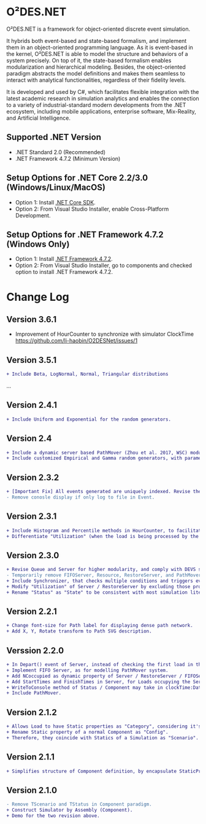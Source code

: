 # O²DES.NET
O²DES.NET is a framework for object-oriented discrete event simulation.

It hybrids both event-based and state-based formalism, and implement them in an object-oriented programming language. As it is event-based in the kernel, O²DES.NET is able to model the structure and behaviors of a system precisely. On top of it, the state-based formalism enables modularization and hierarchical modeling. Besides, the object-oriented paradigm abstracts the model definitions and makes them seamless to interact with analytical functionalities, regardless of their fidelity levels.

It is developed and used by C#, which facilitates flexible integration with the latest academic research in simulation analytics and enables the connection to a variety of industrial-standard modern developments from the .NET ecosystem, including mobile applications, enterprise software, Mix-Reality, and Artificial Intelligence.

## Supported .NET Version
- .NET Standard 2.0 (Recommended)
- .NET Framework 4.7.2 (Minimum Version)

## Setup Options for .NET Core 2.2/3.0 (Windows/Linux/MacOS)
- Option 1: Install [.NET Core SDK](https://dotnet.microsoft.com/download).
- Option 2: From Visual Studio Installer, enable Cross-Platform Development.

## Setup Options for .NET Framework 4.7.2 (Windows Only)
- Option 1: Install [.NET Framework 4.7.2](https://dotnet.microsoft.com/download).
- Option 2: From Visual Studio Installer, go to components and checked option to install .NET Framework 4.7.2.

# Change Log

## Version 3.6.1
- Improvement of HourCounter to synchronize with simulator ClockTime
https://github.com/li-haobin/O2DESNet/issues/1

## Version 3.5.1
```diff
+ Include Beta, LogNormal, Normal, Triangular distributions
```

...

## Version 2.4.1
```diff
+ Include Uniform and Exponential for the random generators.
```

## Version 2.4
```diff
+ Include a dynamic server based PathMover (Zhou et al. 2017, WSC) module for simulating traffic network.
+ Include customized Empirical and Gamma random generators, with parameters fitting simulation studies.
```
## Version 2.3.2
```diff
+ [Important Fix] All events generated are uniquely indexed. Revise the sorting mechanism the FEL (future event list) such that same time events are ordered based on the sequence they are generated. This prevents untraceable distortion of simulation results, i.e., it guarantees that the single random seed always leads to the same sample path.
- Remove conosle display if only log to file in Event. 
```
## Version 2.3.1
```diff
+ Include Histogram and Percentile methods in HourCounter, to facilitate the statistics on the distribution of the observed count.
+ Differentiate "Utilization" (when the load is being processed by the server) and "Occupation" (when the load is occupying server's capacity, i.e., both being served and stucked) for the server statistics.
```

## Version 2.3.0
```diff
+ Revise Queue and Server for higher modularity, and comply with DEVS standards.
- Temporarily remove FIFOServer, Resource, RestoreServer, and PathMover, due to unstable performance.
+ Include Synchronizer, that checks multiple conditions and triggers events when all conditions are satisfied or unsatisfied.
+ Modify "Utilization" of Server / RestoreServer by excluding those processed but not departed; instead add "Occupation" for the the inclusive counting.
+ Rename "Status" as "State" to be consistent with most simulation literature.
```

## Version 2.2.1
```diff
+ Change font-size for Path label for displaying dense path network.
+ Add X, Y, Rotate transform to Path SVG description.
```

## Verssion 2.2.0
```diff
+ In Depart() event of Server, instead of checking the first load in the Served list (and continue only if the first is departed), all loads will be screened for ToDepart condition and depart if respective condition is satisfied.
+ Implement FIFO Server, as for modelling PathMover system.
+ Add NCoccupied as dynamic property of Server / RestoreServer / FIFOServer, for easy call.
+ Add StartTimes and FinishTimes in Server, for Loads occupying the Server.
+ WriteToConsole method of Status / Component may take in clockTime:DateTime parameter, as need for determining position of vehicles in PathMover.
+ Include PathMover.
```

## Version 2.1.2
```diff
+ Allows Load to have Static properties as "Category", considering it's a special type of 2. Component that have life cycles in simulation.
+ Rename Static property of a normal Component as "Config".
+ Therefore, they coincide with Statics of a Simulation as "Scenario".
```

## Version 2.1.1
```diff
+ Simplifies structure of Component definition, by encapsulate StaticProperty based on root class, i.e., Component<TStatics> : Component.
```
## Version 2.1.0
```diff
- Remove TScenario and TStatus in Component paradigm.
+ Construct Simulator by Assembly (Component).
+ Demo for the two revision above.
```
